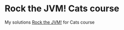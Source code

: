 # Rock the JVM! Cats course

My solutions [Rock the JVM!](https://github.com/rockthejvm/cats-course) for Cats course